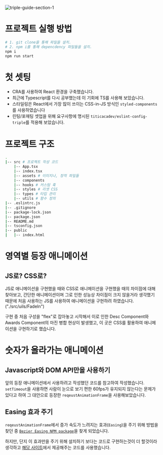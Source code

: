 ![triple-guide-section-1](https://user-images.githubusercontent.com/75655047/174540666-0a1961d2-f374-4ae8-b6b1-eef71d693019.gif)


# 프로젝트 실행 방법

```bash
# 1. git clone을 통해 파일을 설치.
# 2. npm i를 통해 depencdency 파일들을 설치.
npm i 
npm run start
```

# 첫 셋팅

- CRA를 사용하여 React 환경을 구축했습니다.
- 최근에 Typescript를 다시 공부했는데 이 기회에 TS를 사용해 보았습니다.
- 스타일링은 React에서 가장 많이 쓰이는 CSS-in-JS 방식인 `styled-components`를 사용하였습니다
- 린팅/포매팅 셋업을 위해 요구사항에 명시된 `titicacadev/eslint-config-triple`를 적용해 보았습니다.

# 프로젝트 구조

```bash
.
|-- src # 프로젝트 작성 코드
    |-- App.tsx
    |-- index.tsx
    |-- assets # 이미지나, 정적 파일들
    |-- components
    |-- hooks # 커스텀 훅
    |-- styles # 리셋 CSS
    |-- types # 타입 관리
    |-- utils # 함수 정의
|-- .eslintrc.js
|-- .gitignore
|-- package-lock.json
|-- package.json
|-- README.md
|-- tsconfig.json
|-- public
|   |-- index.html
```

# 영역별 등장 애니메이션

## JS로? CSS로?

JS로 애니메이션을 구현했을 때와 CSS로 애니메이션을 구현했을 때의 차이점에 대해 찾아보고, 간단한 애니메이션이며 그로 인한 성능상 차이점이 크지 않을거라 생각했기 때문에 처음 사용하는 JS를 사용하여 애니메이션을 구현하려 하였습니다.("./src/uils/FadeIn")

구현 중 처음 구성을 "flex"로 잡아놓고 시작해서 이로 인한 Desc Component와 Awards Component의 마진 병합 현상이 발생했고, 이 곳은 CSS를 활용하여 애니메이션을 구현하기로 했습니다.

# 숫자가 올라가는 애니메이션

## Javascript와 DOM API만을 사용하기

앞의 등장 애니메이션에서 사용하려고 작성했던 코드를 참고하여 작성했습니다. `setTimeout`을 사용하면 사람이 눈으로 보기 편한 60fps가 유지되지 않는다는 문제가 있다고 하여 그 대안으로 등장한 `reqeustAnimationFrame`을 사용해보았습니다.

## Easing 효과 주기

`reqeustAnimationFrame`에서 증가 속도가 느려지는 효과(`Easing`)을 주기 위해 방법을 찾던 중 <a href="https://www.npmjs.com/package/bezier-easing">`Bezier Easing NPM package`</a>을 찾게 되었습니다.

하지만, 단지 이 효과만을 주기 위해 설치하기 보다는 코드로 구현하는것이 더 할것이라 생각하고 <a href="https://easings.net/en#easeOutCirc">해당 사이트</a>에서 제공해주는 코드를 사용했습니다.
